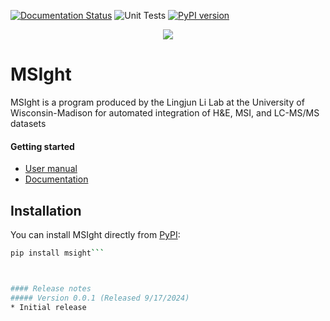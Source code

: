 [![Documentation Status](https://readthedocs.org/projects/msight-100/badge/?version=latest)](https://msight-100.readthedocs.io/en/latest/?badge=latest)
![Unit Tests](https://github.com/laurenfields/MSIght_1.0.0/actions/workflows/ci.yml/badge.svg)
[![PyPI version](https://badge.fury.io/py/msight.svg)](https://pypi.org/project/msight/)

<div align="center">
<img src="https://github.com/laurenfields/MSIght/blob/main/utils/MSIght_logo.png">
</div>

# MSIght

MSIght is a program produced by the Lingjun Li Lab at the University of Wisconsin-Madison for automated integration of H&E, MSI, and LC-MS/MS datasets

#### Getting started
* [User manual](https://docs.google.com/document/d/e/2PACX-1vRg7HEovZCDG1IdLaVpfKdxXk9n3LBGevGVzZj9DhtYL69CmZ8VAwbSIM4Tm7bsCUkNBI8ixcHTqp6f/pub)
* [Documentation](https://msight-100.readthedocs.io/en/latest/)

## Installation

You can install MSIght directly from [PyPI](https://pypi.org/project/msight/):

```bash
pip install msight```



#### Release notes
##### Version 0.0.1 (Released 9/17/2024)
* Initial release